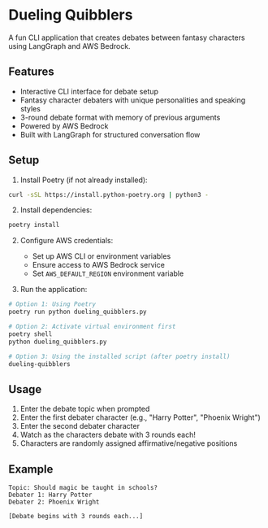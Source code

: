 # Dueling Quibblers

A fun CLI application that creates debates between fantasy characters using LangGraph and AWS Bedrock.

## Features

- Interactive CLI interface for debate setup
- Fantasy character debaters with unique personalities and speaking styles
- 3-round debate format with memory of previous arguments
- Powered by AWS Bedrock
- Built with LangGraph for structured conversation flow

## Setup

1. Install Poetry (if not already installed):
```bash
curl -sSL https://install.python-poetry.org | python3 -
```

2. Install dependencies:
```bash
poetry install
```

2. Configure AWS credentials:
   - Set up AWS CLI or environment variables
   - Ensure access to AWS Bedrock service
   - Set `AWS_DEFAULT_REGION` environment variable

3. Run the application:
```bash
# Option 1: Using Poetry
poetry run python dueling_quibblers.py

# Option 2: Activate virtual environment first
poetry shell
python dueling_quibblers.py

# Option 3: Using the installed script (after poetry install)
dueling-quibblers
```

## Usage

1. Enter the debate topic when prompted
2. Enter the first debater character (e.g., "Harry Potter", "Phoenix Wright")
3. Enter the second debater character
4. Watch as the characters debate with 3 rounds each!
5. Characters are randomly assigned affirmative/negative positions

## Example

```
Topic: Should magic be taught in schools?
Debater 1: Harry Potter
Debater 2: Phoenix Wright

[Debate begins with 3 rounds each...]
 